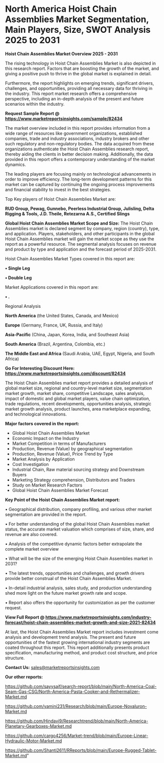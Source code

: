 # North America Hoist Chain Assemblies Market Segmentation, Main Players, Size, SWOT Analysis 2025 to 2031

<Strong> Hoist Chain Assemblies Market Overview 2025 - 2031</strong>

The rising technology in Hoist Chain Assemblies Market is also depicted in this research report. Factors that are boosting the growth of the market, and giving a positive push to thrive in the global market is explained in detail.

Furthermore, the report highlights on emerging trends, significant drivers, challenges, and opportunities, providing all necessary data for thriving in the industry. This report market research offers a comprehensive perspective, including an in-depth analysis of the present and future scenarios within the industry.

<strong>Request Sample Report @ <a href=https://www.marketreportsinsights.com/sample/82434>https://www.marketreportsinsights.com/sample/82434</a></strong>

The market overview included in this report provides information from a wide range of resources like government organizations, established companies, trade and industry associations, industry brokers and other such regulatory and non-regulatory bodies. The data acquired from these organizations authenticate the Hoist Chain Assemblies research report, thereby aiding the clients in better decision making. Additionally, the data provided in this report offers a contemporary understanding of the market dynamics.

The leading players are focusing mainly on technological advancements in order to improve efficiency. The long-term development patterns for this market can be captured by continuing the ongoing process improvements and financial stability to invest in the best strategies.

Top Key players of Hoist Chain Assemblies Market are:

<strong>RUD Group, Pewag, Gunnebo, Peerless Industrial Group, Julisling, Delta Rigging & Tools, J.D. Theile, Retezarna A.S., Certified Slings</strong>

<strong><b>Global Hoist Chain Assemblies Market Scope and Size:</b></strong>
The Hoist Chain Assemblies market is declared segment by company, region (country), type, and application. Players, stakeholders, and other participants in the global Hoist Chain Assemblies market will gain the market scope as they use the report as a powerful resource. The segmental analysis focuses on revenue and product by type and application and the forecast period of 2025-2031.

Hoist Chain Assemblies Market Types covered in this report are:

<strong>• Single Leg

• Double Leg</strong>

Market Applications covered in this report are:

<strong>• .</strong> 

Regional Analysis

<strong>North America</strong> (the United States, Canada, and Mexico)

<strong>Europe</strong> (Germany, France, UK, Russia, and Italy)

<strong>Asia-Pacific</strong> (China, Japan, Korea, India, and Southeast Asia)

<strong>South America</strong> (Brazil, Argentina, Colombia, etc.)

<strong>The Middle East and Africa</strong> (Saudi Arabia, UAE, Egypt, Nigeria, and South Africa)

<strong>Go For Interesting Discount Here: <a href=https://www.marketreportsinsights.com/discount/82434>https://www.marketreportsinsights.com/discount/82434</a></strong>

The Hoist Chain Assemblies market report provides a detailed analysis of global market size, regional and country-level market size, segmentation market growth, market share, competitive Landscape, sales analysis, impact of domestic and global market players, value chain optimization, trade regulations, recent developments, opportunities analysis, strategic market growth analysis, product launches, area marketplace expanding, and technological innovations.

<strong><b>Major factors covered in the report:</b></strong>
<ul>
  <li>Global Hoist Chain Assemblies Market </li>
  <li>Economic Impact on the Industry</li>
  <li>Market Competition in terms of Manufacturers</li>
  <li>Production, Revenue (Value) by geographical segmentation</li>
  <li>Production, Revenue (Value), Price Trend by Type</li>
  <li>Market Analysis by Application</li>
  <li>Cost Investigation</li>
  <li>Industrial Chain, Raw material sourcing strategy and Downstream Buyers</li>
  <li>Marketing Strategy comprehension, Distributors and Traders</li>
  <li>Study on Market Research Factors</li>
  <li>Global Hoist Chain Assemblies Market Forecast</li>
</ul>

<strong><b>Key Point of the Hoist Chain Assemblies Market report:</b></strong>

• Geographical distribution, company profiling, and various other market segmentation are provided in the report.

• For better understanding of the global Hoist Chain Assemblies market status, the accurate market valuation which comprises of size, share, and revenue are also covered.

• Analysis of the competitive dynamic factors better extrapolate the complete market overview

• What will be the size of the emerging Hoist Chain Assemblies market in 2031?

• The latest trends, opportunities and challenges, and growth drivers provide better construal of the Hoist Chain Assemblies Market.

• In-detail industrial analysis, sales study, and production understanding shed more light on the future market growth rate and scope.

• Report also offers the opportunity for customization as per the customer request.

<strong><b>View Full Report @ <a href=https://www.marketreportsinsights.com/industry-forecast/hoist-chain-assemblies-market-growth-and-size-2021-82434>https://www.marketreportsinsights.com/industry-forecast/hoist-chain-assemblies-market-growth-and-size-2021-82434</a></b></strong>


At last, the Hoist Chain Assemblies Market report includes investment come analysis and development trend analysis. The present and future opportunities of the fastest growing international industry segments are coated throughout this report. This report additionally presents product specification, manufacturing method, and product cost structure, and price structure.

<strong>Contact Us:</strong>
sales@marketreportsinsights.com

<strong>Our other reports:</strong>

<a href=https://github.com/sayysaif/search-report/blob/main/North-America-Coal-Seam-Gas-CSG/North-America-Pasta-Cooker-and-Rethermalizer-Market.md>https://github.com/sayysaif/search-report/blob/main/North-America-Coal-Seam-Gas-CSG/North-America-Pasta-Cooker-and-Rethermalizer-Market.md</a>

<a href=https://github.com/yamini231/Research/blob/main/Europe-Novaluron-Market.md>https://github.com/yamini231/Research/blob/main/Europe-Novaluron-Market.md</a>

<a href=https://github.com/Hindavi9/Researchtrend/blob/main/North-America-Planetary-Gearboxes-Market.md>https://github.com/Hindavi9/Researchtrend/blob/main/North-America-Planetary-Gearboxes-Market.md</a>

<a href=https://github.com/cargo4256/Market-trend/blob/main/Europe-Linear-Hydraulic-Motor-Market.md>https://github.com/cargo4256/Market-trend/blob/main/Europe-Linear-Hydraulic-Motor-Market.md</a>

<a href=https://github.com/Shanti2611/RReports/blob/main/Europe-Rugged-Tablet-Market.md>https://github.com/Shanti2611/RReports/blob/main/Europe-Rugged-Tablet-Market.md</a>"
